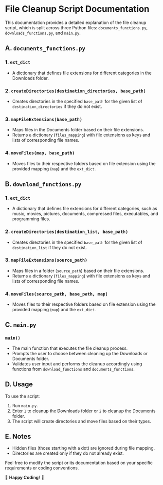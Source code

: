 # File Cleanup Script Documentation

This documentation provides a detailed explanation of the file cleanup script, which is split across three Python files: `documents_functions.py`, `downloads_functions.py`, and `main.py`.

## A. `documents_functions.py`

###   1. `ext_dict`

- A dictionary that defines file extensions for different categories in the Downloads folder.

### 2. `createDirectories(destination_directories, base_path)`

- Creates directories in the specified `base_path` for the given list of `destination_directories` if they do not exist.

### 3. `mapFileExtensions(base_path)`

- Maps files in the Documents folder based on their file extensions.
- Returns a dictionary (`files_mapping`) with file extensions as keys and lists of corresponding file names.

### 4. `moveFiles(map, base_path)`

- Moves files to their respective folders based on file extension using the provided mapping (`map`) and the `ext_dict`.

## B. `download_functions.py`

### 1. `ext_dict`

- A dictionary that defines file extensions for different categories, such as music, movies, pictures, documents, compressed files, executables, and programming files.

### 2. `createDirectories(destination_list, base_path)`

- Creates directories in the specified `base_path` for the given list of `destination_list` if they do not exist.

### 3. `mapFileExtensions(source_path)`

- Maps files in a folder (`source_path`) based on their file extensions.
- Returns a dictionary (`files_mapping`) with file extensions as keys and lists of corresponding file names.

### 4. `moveFiles(source_path, base_path, map)`

- Moves files to their respective folders based on file extension using the provided mapping (`map`) and the `ext_dict`.

## C. `main.py`

### `main()`

- The main function that executes the file cleanup process.
- Prompts the user to choose between cleaning up the Downloads or Documents folder.
- Validates user input and performs the cleanup accordingly using functions from `download_functions` and `documents_functions`.

## D. Usage

To use the script:

1. Run `main.py`.
2. Enter `1` to cleanup the Downloads folder or `2` to cleanup the Documents folder.
3. The script will create directories and move files based on their types.

## E. Notes

- Hidden files (those starting with a dot) are ignored during file mapping.
- Directories are created only if they do not already exist.

Feel free to modify the script or its documentation based on your specific requirements or coding conventions.

🌈 **Happy Coding!** 🌟
